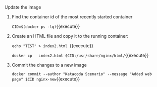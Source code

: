 Update the image

1. Find the container id of the most recently started container

    `CID=$(docker ps -lq)`{{execute}}
    
2. Create an HTML file and copy it to the running container:

    `echo "TEST" > index2.html `{{execute}}  
    
    `docker cp   index2.html $CID:/usr/share/nginx/html/`{{execute}}
    
3. Commit the changes to a new image

    `docker commit --author "Katacoda Scenario" --message "Added web page" $CID nginx-new`{{execute}}    
 

